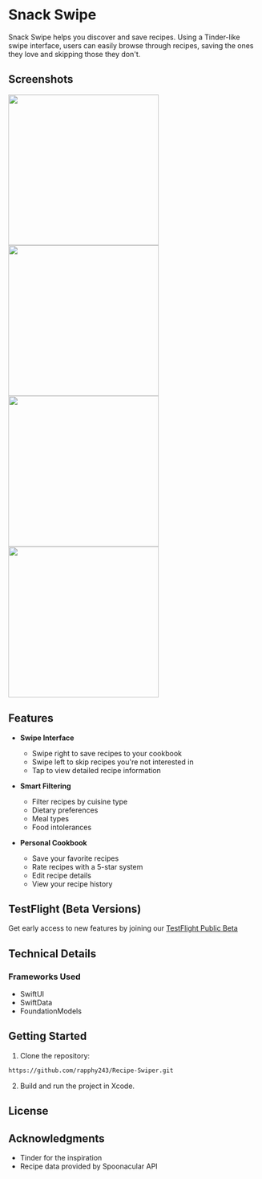 # Snack Swipe

Snack Swipe helps you discover and save recipes. Using a Tinder-like swipe interface, users can easily browse through recipes, saving the ones they love and skipping those they don't.
## Screenshots
<p>
<img src="https://i.rap.ph/Simulator_Screenshot_i_Phone_16_Pro_2025_05_13_at_09_48_32-MT3hxDa1.png" width="300">
<img src="https://i.rap.ph/Simulator_Screenshot_i_Phone_16_Pro_2025_05_13_at_09_49_09-BEgvQmsW.png" width="300">
<img src="https://i.rap.ph/Simulator_Screenshot_i_Phone_16_Pro_2025_05_13_at_09_49_19-GlwEu35T.png" width="300">
<img src="https://i.rap.ph/Simulator_Screenshot_i_Phone_16_Pro_2025_05_13_at_11_12_40-HY17VaJd.png" width="300">
</p>

## Features

- **Swipe Interface**
  - Swipe right to save recipes to your cookbook
  - Swipe left to skip recipes you're not interested in
  - Tap to view detailed recipe information

- **Smart Filtering**
  - Filter recipes by cuisine type
  - Dietary preferences
  - Meal types
  - Food intolerances

- **Personal Cookbook**
  - Save your favorite recipes
  - Rate recipes with a 5-star system
  - Edit recipe details
  - View your recipe history

## TestFlight (Beta Versions)

Get early access to new features by joining our [TestFlight Public Beta](https://testflight.apple.com/join/2Gfp8Zmx)

## Technical Details

### Frameworks Used
- SwiftUI
- SwiftData
- FoundationModels

## Getting Started

1. Clone the repository:
```bash
https://github.com/rapphy243/Recipe-Swiper.git
```
2. Build and run the project in Xcode.

## License


## Acknowledgments
- Tinder for the inspiration
- Recipe data provided by Spoonacular API

